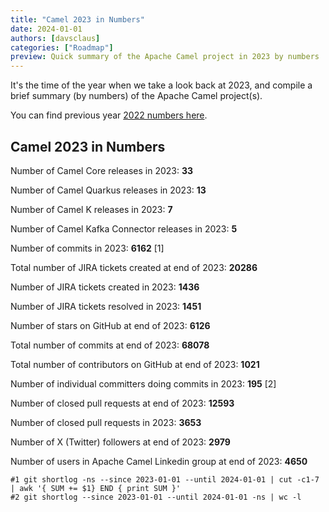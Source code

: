 ```yaml
---
title: "Camel 2023 in Numbers"
date: 2024-01-01
authors: [davsclaus]
categories: ["Roadmap"]
preview: Quick summary of the Apache Camel project in 2023 by numbers
---
```


It's the time of the year when we take a look back at 2023, and compile a brief summary (by numbers) of the Apache Camel project(s).

You can find previous year [2022 numbers here](/blog/2023/01/2022-Numbers/).

## Camel 2023 in Numbers

Number of Camel Core releases in 2023: **33**

Number of Camel Quarkus releases in 2023: **13**

Number of Camel K releases in 2023: **7**

Number of Camel Kafka Connector releases in 2023: **5**

Number of commits in 2023: **6162** [1]

Total number of JIRA tickets created at end of 2023: **20286**

Number of JIRA tickets created in 2023: **1436**

Number of JIRA tickets resolved in 2023: **1451**

Number of stars on GitHub at end of 2023: **6126**

Total number of commits at end of 2023: **68078**

Total number of contributors on GitHub at end of 2023: **1021**

Number of individual committers doing commits in 2023: **195** [2]

Number of closed pull requests at end of 2023: **12593**

Number of closed pull requests in 2023: **3653**

Number of X (Twitter) followers at end of 2023: **2979**

Number of users in Apache Camel Linkedin group at end of 2023: **4650** 

```
#1 git shortlog -ns --since 2023-01-01 --until 2024-01-01 | cut -c1-7 | awk '{ SUM += $1} END { print SUM }'
#2 git shortlog --since 2023-01-01 --until 2024-01-01 -ns | wc -l
```
